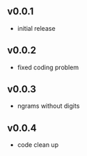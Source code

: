 ## v0.0.1

* initial release

## v0.0.2

* fixed coding problem

## v0.0.3

* ngrams without digits

## v0.0.4

* code clean up
